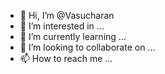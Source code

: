 - 👋 Hi, I’m @Vasucharan
- 👀 I’m interested in ...
- 🌱 I’m currently learning ...
- 💞️ I’m looking to collaborate on ...
- 📫 How to reach me ...

<!---
Vasucharan/Vasucharan is a ✨ special ✨ repository because its `README.md` (this file) appears on your GitHub profile.
You can click the Preview link to take a look at your changes.
--->
